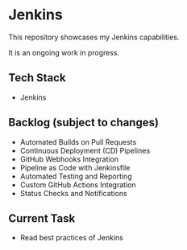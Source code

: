 # Jenkins
This repository showcases my Jenkins capabilities.

It is an ongoing work in progress.

## Tech Stack
- Jenkins

## Backlog (subject to changes)
- Automated Builds on Pull Requests
- Continuous Deployment (CD) Pipelines
- GitHub Webhooks Integration
- Pipeline as Code with Jenkinsfile
- Automated Testing and Reporting
- Custom GitHub Actions Integration
- Status Checks and Notifications

## Current Task
-  Read best practices of Jenkins
